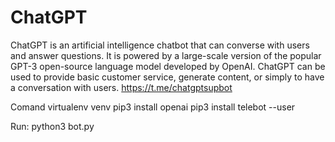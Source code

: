 # ChatGPT
ChatGPT is an artificial intelligence chatbot that can converse with users and answer questions. It is powered by a large-scale version of the popular GPT-3 open-source language model developed by OpenAI. ChatGPT can be used to provide basic customer service, generate content, or simply to have a conversation with users.
https://t.me/chatgptsupbot

Comand 
virtualenv venv
pip3 install openai
pip3 install telebot --user

Run: python3 bot.py
